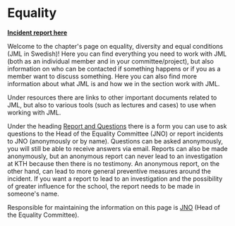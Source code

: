 # Equality

**[Incident report here](https://jml.datasektionen.se/)**

Welcome to the chapter's page on equality, diversity and equal conditions (JML in Swedish)! Here you can find everything you need to work with JML (both as an individual member and in your committee/project), but also information on who can be contacted if something happens or if you as a member want to discuss something. Here you can also find more information about what JML is and how we in the section work with JML.

Under resources there are links to other important documents related to JML, but also to various tools (such as lectures and cases) to use when working with JML.

Under the heading [Report and Questions](https://datasektionen.se/jml/anmalan-och-fragor) there is a form you can use to ask questions to the Head of the Equality Committee (JNO) or report incidents to JNO (anonymously or by name). Questions can be asked anonymously, you will still be able to receive answers via email. Reports can also be made anonymously, but an anonymous report can never lead to an investigation at KTH because then there is no testimony. An anonymous report, on the other hand, can lead to more general preventive measures around the incident. If you want a report to lead to an investigation and the possibility of greater influence for the school, the report needs to be made in someone's name.

Responsible for maintaining the information on this page is [JNO](https://dfunkt.datasektionen.se/position/id/6) (Head of the Equality Committee).
